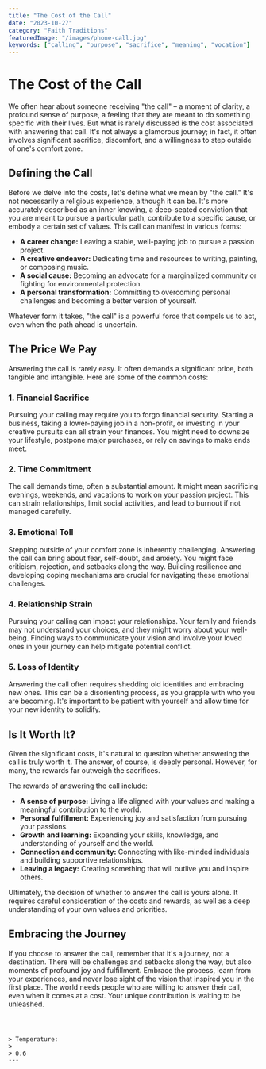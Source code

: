 ```yaml
---
title: "The Cost of the Call"
date: "2023-10-27"
category: "Faith Traditions"
featuredImage: "/images/phone-call.jpg"
keywords: ["calling", "purpose", "sacrifice", "meaning", "vocation"]
---
```


# The Cost of the Call

We often hear about someone receiving "the call" – a moment of clarity, a profound sense of purpose, a feeling that they are meant to do something specific with their lives. But what is rarely discussed is the cost associated with answering that call. It's not always a glamorous journey; in fact, it often involves significant sacrifice, discomfort, and a willingness to step outside of one's comfort zone.

## Defining the Call

Before we delve into the costs, let's define what we mean by "the call." It's not necessarily a religious experience, although it can be. It's more accurately described as an inner knowing, a deep-seated conviction that you are meant to pursue a particular path, contribute to a specific cause, or embody a certain set of values. This call can manifest in various forms:

- **A career change:** Leaving a stable, well-paying job to pursue a passion project.
- **A creative endeavor:** Dedicating time and resources to writing, painting, or composing music.
- **A social cause:** Becoming an advocate for a marginalized community or fighting for environmental protection.
- **A personal transformation:** Committing to overcoming personal challenges and becoming a better version of yourself.

Whatever form it takes, "the call" is a powerful force that compels us to act, even when the path ahead is uncertain.

## The Price We Pay

Answering the call is rarely easy. It often demands a significant price, both tangible and intangible. Here are some of the common costs:

### 1. Financial Sacrifice

Pursuing your calling may require you to forgo financial security. Starting a business, taking a lower-paying job in a non-profit, or investing in your creative pursuits can all strain your finances. You might need to downsize your lifestyle, postpone major purchases, or rely on savings to make ends meet.

### 2. Time Commitment

The call demands time, often a substantial amount. It might mean sacrificing evenings, weekends, and vacations to work on your passion project. This can strain relationships, limit social activities, and lead to burnout if not managed carefully.

### 3. Emotional Toll

Stepping outside of your comfort zone is inherently challenging. Answering the call can bring about fear, self-doubt, and anxiety. You might face criticism, rejection, and setbacks along the way. Building resilience and developing coping mechanisms are crucial for navigating these emotional challenges.

### 4. Relationship Strain

Pursuing your calling can impact your relationships. Your family and friends may not understand your choices, and they might worry about your well-being. Finding ways to communicate your vision and involve your loved ones in your journey can help mitigate potential conflict.

### 5. Loss of Identity

Answering the call often requires shedding old identities and embracing new ones. This can be a disorienting process, as you grapple with who you are becoming. It's important to be patient with yourself and allow time for your new identity to solidify.

## Is It Worth It?

Given the significant costs, it's natural to question whether answering the call is truly worth it. The answer, of course, is deeply personal. However, for many, the rewards far outweigh the sacrifices.

The rewards of answering the call include:

- **A sense of purpose:** Living a life aligned with your values and making a meaningful contribution to the world.
- **Personal fulfillment:** Experiencing joy and satisfaction from pursuing your passions.
- **Growth and learning:** Expanding your skills, knowledge, and understanding of yourself and the world.
- **Connection and community:** Connecting with like-minded individuals and building supportive relationships.
- **Leaving a legacy:** Creating something that will outlive you and inspire others.

Ultimately, the decision of whether to answer the call is yours alone. It requires careful consideration of the costs and rewards, as well as a deep understanding of your own values and priorities.

## Embracing the Journey

If you choose to answer the call, remember that it's a journey, not a destination. There will be challenges and setbacks along the way, but also moments of profound joy and fulfillment. Embrace the process, learn from your experiences, and never lose sight of the vision that inspired you in the first place. The world needs people who are willing to answer their call, even when it comes at a cost. Your unique contribution is waiting to be unleashed.

```



> Temperature:
>
> 0.6
---

```
